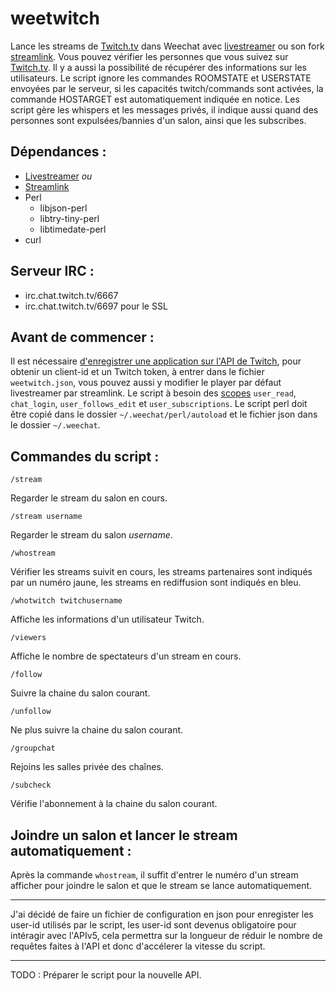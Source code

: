 # weetwitch
Lance les streams de [Twitch.tv](https://twitch.tv) dans Weechat avec [livestreamer](http://livestreamer.io/) ou son fork [streamlink](https://streamlink.github.io/). Vous pouvez vérifier les personnes que vous suivez sur [Twitch.tv](https://twitch.tv). Il y a aussi la possibilité de récupérer des informations sur les utilisateurs. Le script ignore les commandes ROOMSTATE et USERSTATE envoyées par le serveur, si les capacités twitch/commands sont activées, la commande HOSTARGET est automatiquement indiquée en notice. Les script gère les whispers et les messages privés, il indique aussi quand des personnes sont expulsées/bannies d'un salon, ainsi que les subscribes.

## Dépendances :
* [Livestreamer](http://livestreamer.tanuki.se/) *ou*
* [Streamlink](https://streamlink.github.io/)
* Perl
   * libjson-perl
   * libtry-tiny-perl
   * libtimedate-perl
* curl

## Serveur IRC :
* irc.chat.twitch.tv/6667
* irc.chat.twitch.tv/6697 pour le SSL

## Avant de commencer :
Il est nécessaire [d'enregistrer une application sur l'API de Twitch](https://www.twitch.tv/kraken/oauth2/clients/new), pour obtenir un client-id et un Twitch token, à entrer dans le fichier `weetwitch.json`, vous pouvez aussi y modifier le player par défaut livestreamer par streamlink. Le script à besoin des [scopes](https://dev.twitch.tv/docs/authentication/#scopes) `user_read`, `chat_login`, `user_follows_edit` et `user_subscriptions`. Le script perl doit être copié dans le dossier `~/.weechat/perl/autoload` et le fichier json dans le dossier `~/.weechat`.

## Commandes du script :
    /stream
Regarder le stream du salon en cours.

    /stream username
Regarder le stream du salon *username*.

    /whostream
Vérifier les streams suivit en cours, les streams partenaires sont indiqués par un numéro jaune, les streams en rediffusion sont indiqués en bleu.

    /whotwitch twitchusername
Affiche les informations d'un utilisateur Twitch.

    /viewers
Affiche le nombre de spectateurs d'un stream en cours.

    /follow
Suivre la chaine du salon courant.

    /unfollow
Ne plus suivre la chaine du salon courant.

    /groupchat
Rejoins les salles privée des chaînes.

    /subcheck
Vérifie l'abonnement à la chaine du salon courant.

## Joindre un salon et lancer le stream automatiquement :
Après la commande `whostream`, il suffit d'entrer le numéro d'un stream afficher pour joindre le salon et que le stream se lance automatiquement.

-----
J'ai décidé de faire un fichier de configuration en json pour enregister les user-id utilisés par le script, les user-id sont devenus obligatoire pour intéragir avec l'APIv5, cela permettra sur la longueur de réduir le nombre de requêtes faites à l'API et donc d'accélerer la vitesse du script.

-----
TODO : Préparer le script pour la nouvelle API.

